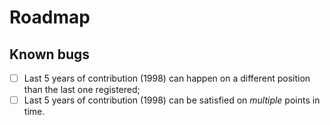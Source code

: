 # Roadmap

## Known bugs

- [ ] Last 5 years of contribution (1998) can happen on a different position
      than the last one registered;
- [ ] Last 5 years of contribution (1998) can be satisfied on _multiple_ points
      in time.
